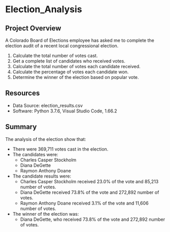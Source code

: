 # Election_Analysis
## Project Overview
A Colorado Board of Elections employee has asked me to complete the election audit of a recent local congressional election.

1. Calculate the total number of votes cast.
2. Get a complete list of candidates who received votes.
3. Calculate the total number of votes each candidate received.
4. Calculate the percentage of votes each candidate won.
5. Determine the winner of the election based on popular vote.

## Resources
- Data Source: election_results.csv
- Software: Python 3.7.6, Visual Studio Code, 1.66.2

## Summary
The analysis of the election show that:
- There were 369,711 votes cast in the election.
- The candidates were:
  - Charles Casper Stockholm
  - Diana DeGette
  - Raymon Anthony Doane
- The candidate results were:
  - Charles Casper Stockholm received 23.0% of the vote and 85,213 number of votes.
  - Diana DeGette received 73.8% of the vote and 272,892 number of votes.
  - Raymon Anthony Doane received 3.1% of the vote and 11,606 number of votes. 
- The winner of the election was:
  - Diana DeGette, who received 73.8% of the vote and 272,892 number of votes.
